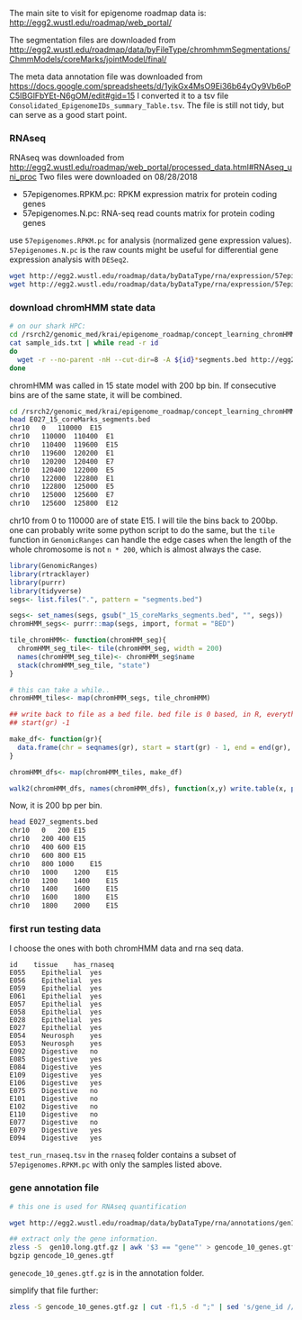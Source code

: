 The main site to visit for epigenome roadmap data is: http://egg2.wustl.edu/roadmap/web_portal/

The segmentation files are downloaded from http://egg2.wustl.edu/roadmap/data/byFileType/chromhmmSegmentations/ChmmModels/coreMarks/jointModel/final/

The meta data annotation file was downloaded from https://docs.google.com/spreadsheets/d/1yikGx4MsO9Ei36b64yOy9Vb6oPC5IBGlFbYEt-N6gOM/edit#gid=15
I converted it to a tsv file `Consolidated_EpigenomeIDs_summary_Table.tsv`. The file is still not tidy, but can serve as a good start point.


### RNAseq

RNAseq was downloaded from http://egg2.wustl.edu/roadmap/web_portal/processed_data.html#RNAseq_uni_proc
Two files were downloaded on 08/28/2018

* 57epigenomes.RPKM.pc: RPKM expression matrix for protein coding genes
* 57epigenomes.N.pc: RNA-seq read counts matrix for protein coding genes

use `57epigenomes.RPKM.pc` for analysis (normalized gene expression values). `57epigenomes.N.pc` is the raw counts might be useful for differential
gene expression analysis with `DESeq2`.

```bash
wget http://egg2.wustl.edu/roadmap/data/byDataType/rna/expression/57epigenomes.RPKM.pc.gz
wget http://egg2.wustl.edu/roadmap/data/byDataType/rna/expression/57epigenomes.N.pc.gz
```

### download chromHMM state data

```bash
# on our shark HPC:
cd /rsrch2/genomic_med/krai/epigenome_roadmap/concept_learning_chromHMM_segs
cat sample_ids.txt | while read -r id
do
  wget -r --no-parent -nH --cut-dir=8 -A ${id}*segments.bed http://egg2.wustl.edu/roadmap/data/byFileType/chromhmmSegmentations/ChmmModels/coreMarks/jointModel/final/
done

```

chromHMM was called in 15 state model with 200 bp bin. If consecutive bins are of the same state, it will be combined.

```bash
cd /rsrch2/genomic_med/krai/epigenome_roadmap/concept_learning_chromHMM_segs
head E027_15_coreMarks_segments.bed
chr10	0	110000	E15
chr10	110000	110400	E1
chr10	110400	119600	E15
chr10	119600	120200	E1
chr10	120200	120400	E7
chr10	120400	122000	E5
chr10	122000	122800	E1
chr10	122800	125000	E5
chr10	125000	125600	E7
chr10	125600	125800	E12

```

chr10 from 0 to 110000 are of state E15. I will tile the bins back to 200bp.
one can probably write some python script to do the same, but the `tile` function
in `GenomicRanges` can handle the edge cases when the length of the whole chromosome
is not `n * 200`, which is almost always the case.

```r
library(GenomicRanges)
library(rtracklayer)
library(purrr)
library(tidyverse)
segs<- list.files(".", pattern = "segments.bed")

segs<- set_names(segs, gsub("_15_coreMarks_segments.bed", "", segs))
chromHMM_segs<- purrr::map(segs, import, format = "BED")

tile_chromHMM<- function(chromHMM_seg){
  chromHMM_seg_tile<- tile(chromHMM_seg, width = 200)
  names(chromHMM_seg_tile)<- chromHMM_seg$name
  stack(chromHMM_seg_tile, "state")
}

# this can take a while..
chromHMM_tiles<- map(chromHMM_segs, tile_chromHMM)

## write back to file as a bed file. bed file is 0 based, in R, everything is 1 based.
## start(gr) -1

make_df<- function(gr){
  data.frame(chr = seqnames(gr), start = start(gr) - 1, end = end(gr), state = gr$state)
}

chromHMM_dfs<- map(chromHMM_tiles, make_df)

walk2(chromHMM_dfs, names(chromHMM_dfs), function(x,y) write.table(x, paste0(y, "_segments.bed"), row.names =F, col.names =F, sep = "\t", quote =F))
```

Now, it is 200 bp per bin.

```bash
head E027_segments.bed
chr10	0	200	E15
chr10	200	400	E15
chr10	400	600	E15
chr10	600	800	E15
chr10	800	1000	E15
chr10	1000	1200	E15
chr10	1200	1400	E15
chr10	1400	1600	E15
chr10	1600	1800	E15
chr10	1800	2000	E15

```

### first run testing data

I choose the ones with both chromHMM data and rna seq data.

```
id    tissue    has_rnaseq
E055	Epithelial	yes
E056	Epithelial	yes
E059	Epithelial	yes
E061	Epithelial	yes
E057	Epithelial	yes
E058	Epithelial	yes
E028	Epithelial	yes
E027	Epithelial	yes
E054	Neurosph	yes
E053	Neurosph	yes
E092	Digestive	no
E085	Digestive	yes
E084	Digestive	yes
E109	Digestive	yes
E106	Digestive	yes
E075	Digestive	no
E101	Digestive	no
E102	Digestive	no
E110	Digestive	no
E077	Digestive	no
E079	Digestive	yes
E094	Digestive	yes

```

`test_run_rnaseq.tsv` in the `rnaseq` folder contains a subset of `57epigenomes.RPKM.pc` with
only the samples listed above.


### gene annotation file

```bash
# this one is used for RNAseq quantification

wget http://egg2.wustl.edu/roadmap/data/byDataType/rna/annotations/gen10.long.gtf.gz

## extract only the gene information.
zless -S  gen10.long.gtf.gz | awk '$3 == "gene"' > gencode_10_genes.gtf
bgzip gencode_10_genes.gtf
```
`genecode_10_genes.gtf.gz` is in the annotation folder.

simplify that file further:

```bash
zless -S gencode_10_genes.gtf.gz | cut -f1,5 -d ";" | sed 's/gene_id //' | sed 's/"//g' | sed 's/gene_name //' | sed 's/; /\t/' | sed -E 's/\.[0-9]+//' | cut -f1,4,5,7,9,10 > genecode_10_simplified.tsv
```
